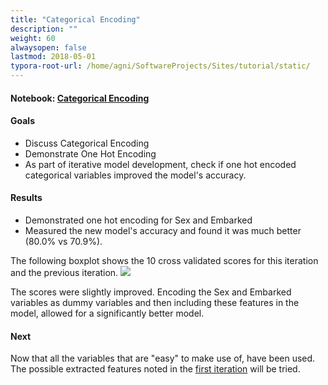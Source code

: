 ```yaml
---
title: "Categorical Encoding"
description: ""
weight: 60
alwaysopen: false
lastmod: 2018-05-01
typora-root-url: /home/agni/SoftwareProjects/Sites/tutorial/static/
---
```

#### Notebook: <a href="http://nbviewer.jupyter.org/github/sdiehl28/tutorial-jupyter-notebooks/blob/master/projects/titanic/Titanic04.ipynb" target="_blank">Categorical Encoding</a>
#### Goals  
* Discuss Categorical Encoding
* Demonstrate One Hot Encoding
* As part of iterative model development, check if one hot encoded categorical variables improved the model's accuracy.

#### Results  
* Demonstrated one hot encoding for Sex and Embarked
* Measured the new model's accuracy and found it was much better (80.0% vs 70.9%).

The following boxplot shows the 10 cross validated scores for this iteration and the previous iteration.
<img src='/images/4_vs_3.png'>

The scores were slightly improved.  Encoding the Sex and Embarked variables as dummy variables and then including these features in the model, allowed for a significantly better model.

#### Next

Now that all the variables that are "easy" to make use of, have been used.  The possible extracted features noted in the [first iteration](/projects/titanic/titanic01) will be tried.
